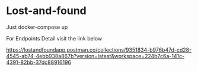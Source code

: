 # Lost-and-found

Just docker-compose up 

For Endpoints Detail visit the link below

https://lostandfoundapp.postman.co/collections/9351834-b976b47d-cd28-4545-ab74-4ebb938a867b?version=latest&workspace=224b7c6a-141c-4391-82bb-37dc88916196
